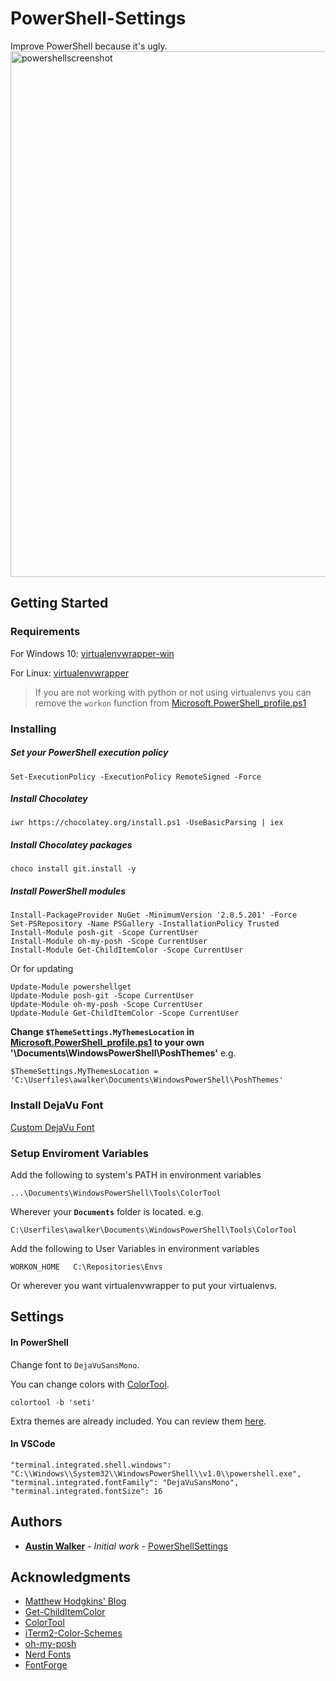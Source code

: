 # PowerShell-Settings
Improve PowerShell because it's ugly.
<img width="841" alt="powershellscreenshot" src="https://user-images.githubusercontent.com/20848224/35691185-09ea5c70-0735-11e8-9816-fe2e87947f14.PNG">
## Getting Started
### Requirements
For Windows 10:
[virtualenvwrapper-win](https://pypi.python.org/pypi/virtualenvwrapper-win)

For Linux:
[virtualenvwrapper](https://virtualenvwrapper.readthedocs.io/en/latest/)

> If you are not working with python or not using virtualenvs you can remove the `workon` function from [Microsoft.PowerShell_profile.ps1](https://github.com/BGBRWR/PowerShell-Settings/blob/master/Microsoft.PowerShell_profile.ps1#L1)

### Installing
##### Set your PowerShell execution policy
```
Set-ExecutionPolicy -ExecutionPolicy RemoteSigned -Force
```
##### Install Chocolatey
```
iwr https://chocolatey.org/install.ps1 -UseBasicParsing | iex
```
##### Install Chocolatey packages
```
choco install git.install -y
```
##### Install PowerShell modules
```
Install-PackageProvider NuGet -MinimumVersion '2.8.5.201' -Force
Set-PSRepository -Name PSGallery -InstallationPolicy Trusted
Install-Module posh-git -Scope CurrentUser
Install-Module oh-my-posh -Scope CurrentUser
Install-Module Get-ChildItemColor -Scope CurrentUser
```
Or for updating
```
Update-Module powershellget
Update-Module posh-git -Scope CurrentUser
Update-Module oh-my-posh -Scope CurrentUser
Update-Module Get-ChildItemColor -Scope CurrentUser
```
**Change `$ThemeSettings.MyThemesLocation` in [Microsoft.PowerShell_profile.ps1](https://github.com/BGBRWR/PowerShell-Settings/blob/master/Microsoft.PowerShell_profile.ps1#L112) to your own '\Documents\WindowsPowerShell\PoshThemes'** e.g.
```
$ThemeSettings.MyThemesLocation = 'C:\Userfiles\awalker\Documents\WindowsPowerShell\PoshThemes'
```

### Install DejaVu Font
[Custom DejaVu Font](https://github.com/BGBRWR/PowerShell-Settings/blob/master/DejaVuSansMono.ttf)

### Setup Enviroment Variables
Add the following to system's PATH in environment variables
```
...\Documents\WindowsPowerShell\Tools\ColorTool
```
Wherever your **`Documents`** folder is located. e.g.
```
C:\Userfiles\awalker\Documents\WindowsPowerShell\Tools\ColorTool
```

Add the following to User Variables in environment variables
```
WORKON_HOME   C:\Repositories\Envs
```
Or wherever you want virtualenvwrapper to put your virtualenvs.


## Settings
#### In PowerShell

Change font to `DejaVuSansMono`.

You can change colors with [ColorTool](https://github.com/Microsoft/console/tree/master/tools/ColorTool).
```
colortool -b 'seti'
```
Extra themes are already included. You can review them [here](https://github.com/mbadolato/iTerm2-Color-Schemes).
#### In VSCode 
```
"terminal.integrated.shell.windows": "C:\\Windows\\System32\\WindowsPowerShell\\v1.0\\powershell.exe",
"terminal.integrated.fontFamily": "DejaVuSansMono",
"terminal.integrated.fontSize": 16
```

## Authors

* **[Austin Walker](https://github.com/BGBRWR)** - *Initial work* - [PowerShellSettings](https://github.com/BGBRWR/PowerShell-Settings)

## Acknowledgments

* [Matthew Hodgkins' Blog](https://hodgkins.io/ultimate-powershell-prompt-and-git-setup)
* [Get-ChildItemColor](https://github.com/joonro/Get-ChildItemColor)
* [ColorTool](https://github.com/Microsoft/console/tree/master/tools/ColorTool)
* [iTerm2-Color-Schemes](https://github.com/mbadolato/iTerm2-Color-Schemes)
* [oh-my-posh](https://github.com/JanJoris/oh-my-posh)
* [Nerd Fonts](https://github.com/ryanoasis/nerd-fonts)
* [FontForge](http://fontforge.github.io/en-US/)

